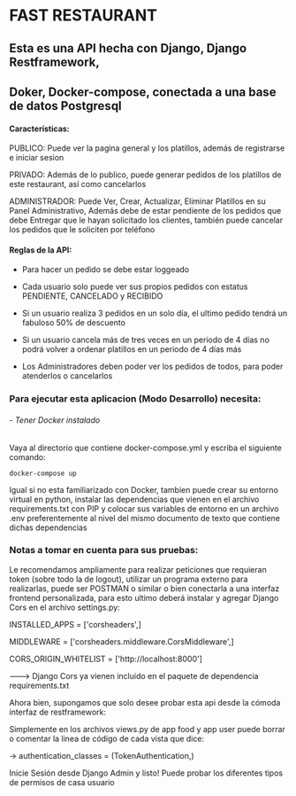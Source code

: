 # FAST RESTAURANT


## Esta es una API hecha con Django, Django Restframework,
## Doker, Docker-compose, conectada a una base de datos Postgresql


#### Características:

PUBLICO: Puede ver la pagina general y los platillos, además de registrarse e iniciar sesion

PRIVADO: Además de lo publico, puede generar pedidos de los platillos de este restaurant, así como cancelarlos

ADMINISTRADOR: Puede Ver, Crear, Actualizar, Eliminar Platillos en su Panel Administrativo, Además debe de estar
pendiente de los pedidos que debe Entregar que le hayan solicitado los clientes,
también puede cancelar los pedidos que le soliciten por teléfono


#### Reglas de la API:

- Para hacer un pedido se debe estar loggeado

- Cada usuario solo puede ver sus propios pedidos con estatus PENDIENTE, CANCELADO y RECIBIDO

- Si un usuario realiza 3 pedidos en un solo día, el ultimo pedido tendrá un fabuloso 50% de descuento

- Si un usuario cancela más de tres veces en un periodo de 4 días no podrá volver
a ordenar platillos en un periodo de 4 días más

- Los Administradores deben poder ver los pedidos de todos, para poder atenderlos o cancelarlos

### Para ejecutar esta aplicacion (Modo Desarrollo) necesita:

###### - Tener Docker instalado

Vaya al directorio que contiene docker-compose.yml y escriba el siguiente comando:

`docker-compose up`

Igual si no esta familiarizado con Docker, tambien puede crear su entorno virtual en python, instalar las dependencias
que vienen en el archivo requirements.txt con PIP y colocar sus variables de entorno en un archivo .env preferentemente
al nivel del mismo documento de texto que contiene dichas dependencias

### Notas a tomar en cuenta para sus pruebas:

Le recomendamos ampliamente para realizar peticiones que requieran token (sobre todo la de logout), utilizar un programa externo
para realizarlas, puede ser POSTMAN o similar o bien conectarla a una interfaz frontend personalizada, para esto ultimo deberá instalar
y agregar Django Cors en el archivo settings.py:

INSTALLED_APPS = ['corsheaders',]

MIDDLEWARE = ['corsheaders.middleware.CorsMiddleware',]

CORS_ORIGIN_WHITELIST = ['http://localhost:8000']

---> Django Cors ya vienen incluido en el paquete de dependencia requirements.txt

Ahora bien, supongamos que solo desee probar esta api desde la cómoda interfaz de restframework:

Simplemente en los archivos views.py de app food y app user puede borrar o comentar la linea de código de cada vista que dice:

->  authentication_classes = (TokenAuthentication,)

Inicie Sesión desde Django Admin y listo! Puede probar los diferentes tipos de permisos de casa usuario






